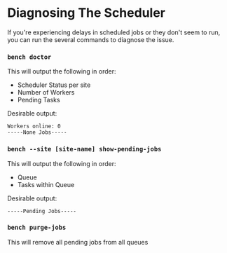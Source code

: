 <!-- add-breadcrumbs -->
# Diagnosing The Scheduler

<!-- markdown -->

If you're experiencing delays in scheduled jobs or they don't seem to run, you can run the several commands to diagnose the issue.

### `bench doctor`

This will output the following in order:
- Scheduler Status per site
- Number of Workers
- Pending Tasks


Desirable output:

	Workers online: 0
	-----None Jobs-----

### `bench --site [site-name] show-pending-jobs`

This will output the following in order:
- Queue
- Tasks within Queue

Desirable output:

	-----Pending Jobs-----


### `bench purge-jobs`

This will remove all pending jobs from all queues
